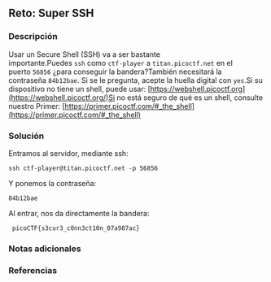 ## Reto: Super SSH
### Descripción
Usar un Secure Shell (SSH) va a ser bastante importante.Puedes `ssh` como `ctf-player` a `titan.picoctf.net` en el puerto `56856` ¿para conseguir la bandera?También necesitará la contraseña `84b12bae`. Si se le pregunta, acepte la huella digital con `yes`.Si su dispositivo no tiene un shell, puede usar: [https://webshell.picoctf.org](https://webshell.picoctf.org/)Si no está seguro de qué es un shell, consulte nuestro Primer: [https://primer.picoctf.com/#_the_shell](https://primer.picoctf.com/#_the_shell)

### Solución
Entramos al servidor, mediante ssh:
```ssh
ssh ctf-player@titan.picoctf.net -p 56856
```

Y ponemos la contraseña:
```password
84b12bae
```

Al entrar, nos da directamente la bandera:
```flag
 picoCTF{s3cur3_c0nn3ct10n_07a987ac}
```
### Notas adicionales
### Referencias

